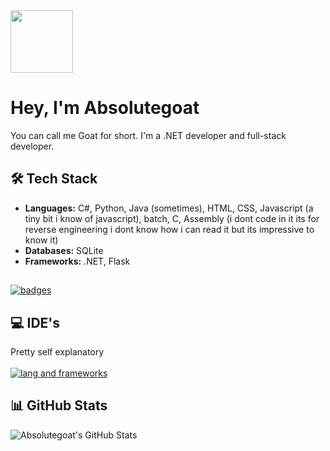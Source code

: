 <img src="https://avatars.githubusercontent.com/u/212649737?v=4" style="height: 100px; width: 100px;"/>

# Hey, I'm Absolutegoat
You can call me Goat for short. I'm a .NET developer and full-stack developer.

## 🛠️ Tech Stack
- **Languages:** C#, Python, Java (sometimes), HTML, CSS, Javascript (a tiny bit i know of javascript), batch, C, Assembly (i dont code in it its for reverse engineering i dont know how i can read it but its impressive to know it)
- **Databases:** SQLite
- **Frameworks:** .NET, Flask
##
[![badges](https://skillicons.dev/icons?i=py,java,dotnet,cs,sqlite,flask,c)](https://skillicons.dev)

## 💻 IDE's
Pretty self explanatory</br>
</br>
[![lang and frameworks](https://skillicons.dev/icons?i=visualstudio,vscode)](https://skillicons.dev)

## 📊 GitHub Stats
![Absolutegoat's GitHub Stats](https://github-readme-stats.vercel.app/api?username=absolutegoat&show_icons=true&theme=dark)
